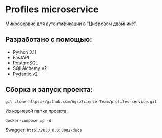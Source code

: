 # Profiles microservice
Микровервис для аутентификации в "Цифровом двойнике".

## Разработано с помощью:
- Python 3.11
- FastAPI
- PostgreSQL 
- SQLAlchemy v2
- Pydantic v2

## Сборка и запуск проекта:
    git clone https://github.com/AgroScience-Team/profiles-service.git
    
Из корневой папки проекта:

    docker-compose up -d 

Swagger: `http://0.0.0.0:8002/docs`
